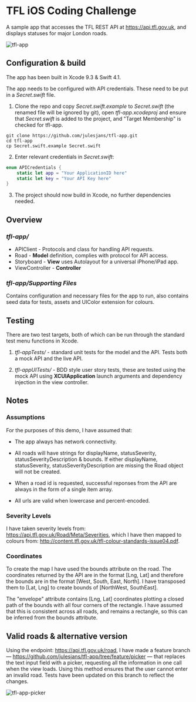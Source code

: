 
# TFL iOS Coding Challenge  #

A sample app that accesses the TFL REST API at https://api.tfl.gov.uk, and displays statuses for major London roads.

![tfl-app](http://bucket-uk.julesjans.com.s3.amazonaws.com/Misc/Images/tfl-app.gif)

##  Configuration & build ##

The app has been built in Xcode 9.3 & Swift 4.1.

The  app needs to be configured with API credentials. These need to be put in a *Secret.swift* file.

1. Clone the repo and copy *Secret.swift.example*  to *Secret.swift* (the renamed file will be ignored by git), open *tfl-app.xcodeproj* and ensure that *Secret.swift* is  added to the project, 
and "Target Membership" is checked for tfl-app.

```
git clone https://github.com/julesjans/tfl-app.git
cd tfl-app
cp Secret.swift.example Secret.swift
```
2. Enter relevant credentials in *Secret.swift*:

```Swift
enum APICredentials {
    static let app = "Your ApplicationID here"
    static let key = "Your API Key here"
}
```
3. The project should now build in Xcode, no further dependencies needed.

##  Overview ##

### *tfl-app/* ###

* APIClient - Protocols and class for handling API requests.
* Road - **Model** definition, complies with protocol for API access.
* Storyboard - **View** uses Autolayout for a universal iPhone/iPad app.
* ViewController - **Controller**


### *tfl-app/Supporting Files* ###

Contains configuration and necessary files for the app to run, also contains seed data for tests, assets and UIColor extension for colours.


##  Testing ##

There are two test targets, both of which can be run through the standard test menu functions in Xcode.

1. *tfl-appTests/* - standard unit tests for the model and the API. Tests both a mock API and the live API.

2. *tfl-appUITests/* - BDD style user story tests, these are tested using the mock API using **XCUIApplication** launch arguments and dependency injection in the view controller.


##  Notes ##

### Assumptions ###

For the purposes of this demo, I have assumed that:

* The app always has network connectivity.

* All roads will have strings for displayName, statusSeverity, statusSeverityDescription & bounds. If either displayName, 
statusSeverity, statusSeverityDescription are missing the Road object will not be created.
 
* When a road id is requested, successful reponses from the API are always in the form of a single item array.

* All urls are valid when lowercase and percent-encoded.

### Severity Levels ###

I have taken severity levels from: https://api.tfl.gov.uk/Road/Meta/Severities, 
which I have then mapped to colours from: http://content.tfl.gov.uk/tfl-colour-standards-issue04.pdf.

### Coordinates ###

To create the map I have used the bounds attribute on the road. The coordinates returned by the API are in the format [Lng, Lat] and 
therefore the bounds are in the format [West, South, East, North]. I have transposed them to [Lat, Lng] to create bounds of  [NorthWest, SouthEast].

The "envelope" attribute contains [Lng, Lat] coordinates plotting a closed path of the bounds with all four corners of the rectangle. 
I have assumed that this is consistent across all roads, and remains a rectangle, so this can be inferred from the bounds attribute.


## Valid roads & alternative version ##

Using the endpoint: https://api.tfl.gov.uk/road, I have made a feature branch — https://github.com/julesjans/tfl-app/tree/feature/picker —
that replaces the text input field with a picker, requesting all the information in one call when the view loads. Using this method ensures that the user
cannot enter an invalid road. Tests have been updated on this branch to reflect the changes.

![tfl-app-picker](http://bucket-uk.julesjans.com.s3.amazonaws.com/Misc/Images/tfl-app-picker.gif)
